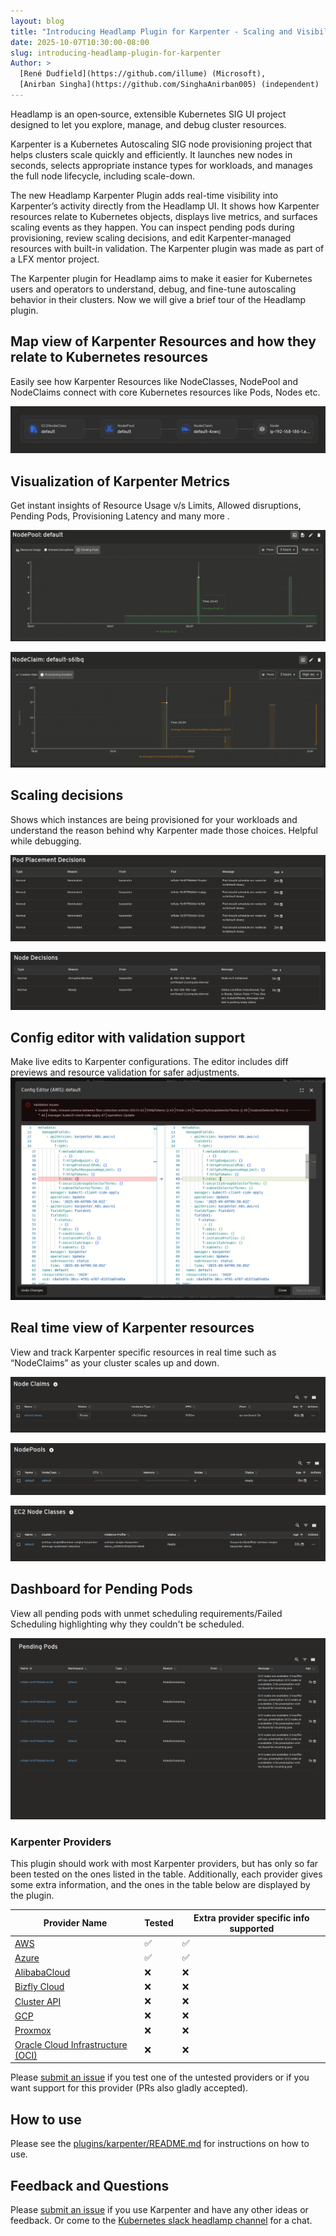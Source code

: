 ```yaml
---
layout: blog
title: "Introducing Headlamp Plugin for Karpenter - Scaling and Visibility"
date: 2025-10-07T10:30:00-08:00
slug: introducing-headlamp-plugin-for-karpenter
Author: >
  [René Dudfield](https://github.com/illume) (Microsoft),
  [Anirban Singha](https://github.com/SinghaAnirban005) (independent)
---
```



Headlamp is an open‑source, extensible Kubernetes SIG UI project designed to let you explore, manage, and debug cluster resources.

Karpenter is a Kubernetes Autoscaling SIG node provisioning project that helps clusters scale quickly and efficiently. It launches new nodes in seconds, selects appropriate instance types for workloads, and manages the full node lifecycle, including scale-down.

The new Headlamp Karpenter Plugin adds real-time visibility into Karpenter’s activity directly from the Headlamp UI. It shows how Karpenter resources relate to Kubernetes objects, displays live metrics, and surfaces scaling events as they happen. You can inspect pending pods during provisioning, review scaling decisions, and edit Karpenter-managed resources with built-in validation. The Karpenter plugin was made as part of a LFX mentor project.

The Karpenter plugin for Headlamp aims to make it easier for Kubernetes users and operators to understand, debug, and fine-tune autoscaling behavior in their clusters. Now we will give a brief tour of the Headlamp plugin.


## Map view of Karpenter Resources and how they relate to Kubernetes resources

Easily see how Karpenter Resources like NodeClasses, NodePool and NodeClaims connect with core Kubernetes resources like Pods, Nodes etc.

![Map view showing relationships between resources](./mini-map-view.png)


##  Visualization of Karpenter Metrics

Get instant insights of Resource Usage v/s Limits, Allowed disruptions, Pending Pods, Provisioning Latency and many more .

![NodePool default metrics shown with controls to see different frequencies](./chart-1.png)

![NodeClaim default metrics shown with controls to see different frequencies](./chart-2.png)

## Scaling decisions

Shows which instances are being provisioned for your workloads and understand the reason behind why Karpenter made those choices. Helpful while debugging.

![Pod Placement Decisions data including reason, from, pod, message, and age](./pod-decisions.png)

![Node decision data including Type, Reason, Node, From, Message](./node-decisions.png)


## Config editor with validation support

Make live edits to Karpenter configurations. The editor includes diff previews and resource validation for safer adjustments.  
![Config editor with validation support](./config-editor.png)

## Real time view of Karpenter resources

View and track Karpenter specific resources in real time such as “NodeClaims” as your  cluster scales up and down.

![Node claims data including Name, Status, Instance Type, CPU, Zone, Age, and Actions](./node-claims.png)

![Node Pools data including Name, NodeClass, CPU, Memory, Nodes, Status, Age, Actions](./nodepools.png)

![EC2 Node Classes data including Name, Cluster, Instance Profile, Status, IAM Role, Age, and Actions](./nodeclass.png)

## Dashboard for Pending Pods

View all pending pods with unmet scheduling requirements/Failed Scheduling highlighting why they couldn't be scheduled.

![Pending Pods data including Name, Namespace, Type, Reason, From, and Message](./pending-pods.png)


### **Karpenter Providers**

This plugin should work with most Karpenter providers, but has only so far been tested on the ones listed in the table. Additionally, each provider gives some extra information, and the ones in the table below are displayed by the plugin.

| Provider Name | Tested | Extra provider specific info supported |
| ----- | ----- | ----- |
| [AWS](https://github.com/aws/karpenter-provider-aws) | ✅ | ✅ |
| [Azure](https://github.com/Azure/karpenter-provider-azure) | ✅ | ✅ |
| [AlibabaCloud](https://github.com/cloudpilot-ai/karpenter-provider-alibabacloud) | ❌ | ❌ |
| [Bizfly Cloud](https://github.com/bizflycloud/karpenter-provider-bizflycloud) | ❌ | ❌ |
| [Cluster API](https://github.com/kubernetes-sigs/karpenter-provider-cluster-api) | ❌ | ❌ |
| [GCP](https://github.com/cloudpilot-ai/karpenter-provider-gcp) | ❌ | ❌ |
| [Proxmox](https://github.com/sergelogvinov/karpenter-provider-proxmox) | ❌ | ❌ |
| [Oracle Cloud Infrastructure (OCI)](https://github.com/zoom/karpenter-oci) | ❌ | ❌ |

Please [submit an issue](https://github.com/headlamp-k8s/plugins/issues) if you test one of the untested providers or if you want support for this provider (PRs also gladly accepted).

## How to use

Please see the [plugins/karpenter/README.md](https://github.com/headlamp-k8s/plugins/tree/main/karpenter) for instructions on how to use.

## Feedback and Questions

Please [submit an issue](https://github.com/headlamp-k8s/plugins/issues) if you use Karpenter and have any other ideas or feedback. Or come to the [Kubernetes slack headlamp channel](https://kubernetes.slack.com/?redir=%2Fmessages%2Fheadlamp) for a chat.
